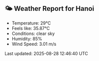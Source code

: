 <!-- WEATHER-START -->
## 🌤 Weather Report for Hanoi

- Temperature: 29°C
- Feels like: 35.87°C
- Conditions: clear sky
- Humidity: 85%
- Wind Speed: 3.01 m/s

Last updated: 2025-08-28 12:46:40 UTC
<!-- WEATHER-END -->
